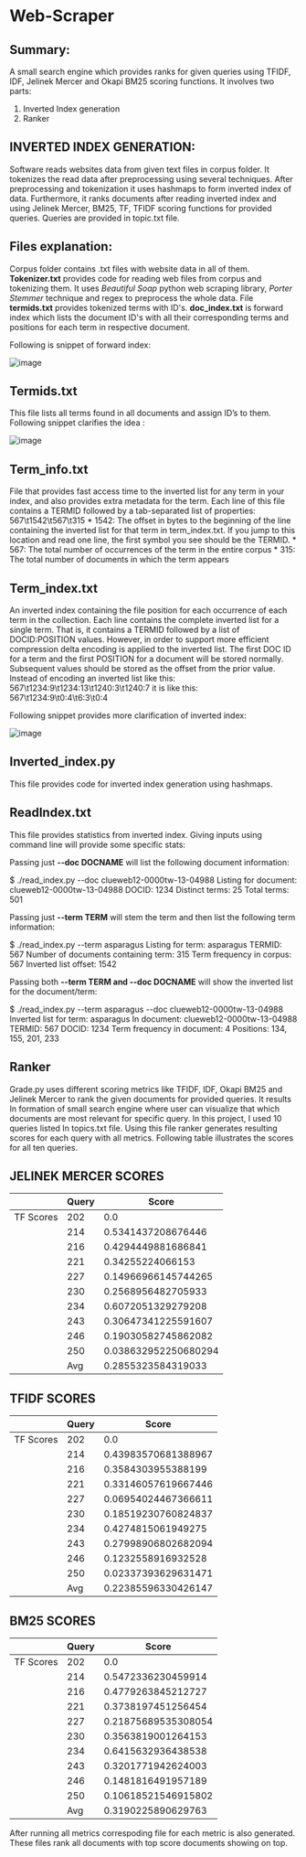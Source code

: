 # Web-Scraper

## Summary:
A small search engine which provides ranks for given queries using TFIDF, IDF, Jelinek Mercer and Okapi BM25 scoring functions. 
It involves two parts:
  1. Inverted Index generation
  2. Ranker 
  
## INVERTED INDEX GENERATION:
Software reads websites data from given text files in corpus folder. It tokenizes the read data after preprocessing using several techniques. After preprocessing and tokenization it uses hashmaps to form inverted index of data. Furthermore, it ranks documents after reading inverted index and using Jelinek Mercer, BM25, TF, TFIDF scoring functions for provided queries. Queries are provided in topic.txt file.

## Files explanation:

Corpus folder contains .txt files with website data in all of them. 
**Tokenizer.txt**  provides code for reading web files from corpus and tokenizing them. It uses _Beautiful Soap_ python web scraping library, _Porter Stemmer_ technique and regex to preprocess the whole data. File **termids.txt** provides tokenized terms with ID's. **doc_index.txt** is forward index which lists the document ID's with all their corresponding terms and positions for each term in respective document.

Following is snippet of forward index:

![image](https://drive.google.com/uc?export=view&id=13KKVPM7yp99PSiPt83lZCisTVDGOr6ud)


## Termids.txt  
This file lists all terms found in all documents and assign ID’s to them. Following snippet clarifies the idea :

![image](https://drive.google.com/uc?export=view&id=1TD5ADt8TAHIRQOHyIbvOFniipqJoQ52W)

## Term_info.txt 
File that provides fast access time to the inverted list for any term in your index, and also provides extra metadata for the term. Each line of this file contains a TERMID followed by a tab-separated list of properties: 567\t1542\t567\t315 
    * 1542: The offset in bytes to the beginning of the line containing the inverted list for that term in term_index.txt.
    If you jump to this location and read one line, the first symbol you see should be the TERMID. 
    * 567: The total number of occurrences of the term in the entire corpus 
    * 315: The total number of documents in which the term appears 

## Term_index.txt 
 An inverted index containing the file position for each occurrence of each term in the collection. Each line contains the complete inverted list for a single term. That is, it contains a TERMID followed by a list of DOCID:POSITION values. However, in order to support more efficient compression delta encoding  is applied to the inverted list. The first DOC ID for a term and the first POSITION for a document will be stored normally. Subsequent values should be stored as the offset from the prior value. Instead of encoding an inverted list like this: 567\t1234:9\t1234:13\t1240:3\t1240:7 it is like this: 567\t1234:9\t0:4\t6:3\t0:4 
 
 
Following snippet provides more clarification of inverted index: 

![image](https://drive.google.com/uc?export=view&id=1O5M8_g0q4WsBRF5pxeLP5liSo026goLg)


## Inverted_index.py 
This file provides code for inverted index generation using hashmaps. 

## ReadIndex.txt 
This file provides statistics from inverted index. Giving inputs using command line will provide some specific stats:


Passing just **--doc DOCNAME** will list the following document information:


  $ ./read_index.py --doc clueweb12-0000tw-13-04988
  Listing for document: clueweb12-0000tw-13-04988
  DOCID: 1234
  Distinct terms: 25
  Total terms: 501
  
  
Passing just **--term TERM** will stem the term and then list the following term information:


$ ./read_index.py --term asparagus
Listing for term: asparagus
TERMID: 567
Number of documents containing term: 315
Term frequency in corpus: 567
Inverted list offset: 1542


Passing both **--term TERM and --doc DOCNAME** will show the inverted list for the document/term:


$ ./read_index.py --term asparagus --doc clueweb12-0000tw-13-04988
Inverted list for term: asparagus
In document: clueweb12-0000tw-13-04988
TERMID: 567
DOCID: 1234
Term frequency in document: 4
Positions: 134, 155, 201, 233


## Ranker

Grade.py uses different scoring metrics like TFIDF, IDF, Okapi BM25 and Jelinek Mercer to rank the given documents for provided queries. It results In formation of small search engine where user can visualize that which documents are most relevant for specific query. 
In this project, I used 10 queries listed In topics.txt file. Using this file ranker generates resulting scores for each query with all metrics. Following table illustrates the scores for all ten queries.
  


## JELINEK MERCER SCORES

|               |     Query     |  Score           |
| ------------- | ------------- | ---------------- |
| TF Scores   | 202   | 0.0                        |
|     | 214           | 0.5341437208676446        |
|     | 216          | 0.4294449881686841         |
|     | 221        | 0.34255224066153     |
|     | 227           | 0.14966966145744265    |
|     | 230           | 0.2568956482705933       |
|     | 234           | 0.6072051329279208       |
|     | 243           | 0.30647341225591607       |
|     | 246           | 0.19030582745862082    |
|     | 250           | 0.038632952250680294       |
|     | Avg           | 0.2855323584319033    |


## TFIDF SCORES

|               |     Query     |  Score           |
| ------------- | ------------- | ---------------- |
| TF Scores   | 202   | 0.0                        |
|     | 214           | 0.43983570681388967        |
|     | 216          | 0.3584303955388199        |
|     | 221        | 0.33146057619667446        |
|     | 227           | 0.06954024467366611        |
|     | 230           | 0.18519230760824837        |
|     | 234           | 0.4274815061949275       |
|     | 243           | 0.27998906802682094       |
|     | 246           | 0.1232558916932528       |
|     | 250           | 0.02337393629631471        |
|     | Avg           | 0.22385596330426147       |

## BM25 SCORES

|               |     Query     |  Score           |
| ------------- | ------------- | ---------------- |
| TF Scores   | 202   | 0.0                        |
|     | 214           | 0.5472336230459914        |
|     | 216          | 0.4779263845212727        |
|     | 221        | 0.3738197451256454      |
|     | 227           | 0.21875689535308054        |
|     | 230           | 0.3563819001264153        |
|     | 234           | 0.6415632936438538      |
|     | 243           | 0.3201771942624003      |
|     | 246           | 0.1481816491957189      |
|     | 250           | 0.10618521546915802     |
|     | Avg           | 0.3190225890629763       |


After running all metrics correspoding file for each metric is also generated. These files rank all documents with top score documents showing on top. 
